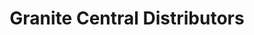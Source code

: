 ---
title: "Granite Central Distributors"
url: /chester/granite-central-distributors/
shop: Großhandel
---